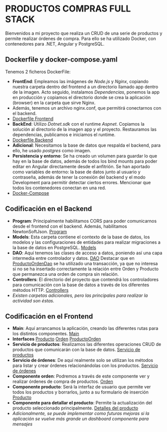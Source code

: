 # PRODUCTOS COMPRAS FULL STACK
Bienvenidos a mi proyecto que realiza un CRUD de una serie de productos y permite realizar órdenes de compra. Para ello se ha utilizado Docker, con contenedores para .NET, Angular y PostgreSQL.
## Dockerfile y docker-compose.yaml
Tenemos 2 ficheros DockerFile:
- **FrontEnd**: Empleamos las imágenes de *Node.js* y *Nginx*, copiando nuestra carpeta dentro del frontend a un directorio llamado app dentro de la imagen. Acto seguido, instalamos *Dependencias*, ponemos la app en producción y copiamos el directorio donde se crea la aplicación (browser) en la carpeta que sirve Nginx.
- Además, tenemos un archivo nginx.conf, que permitirá conectarnos con el backend.
- [Dockerfile Frontend](FRONTEND/Dockerfile) 
- **BackEnd**: Utilizo *Dotnet.sdk* con el runtime *Aspnet*. Copiamos la solución al directorio de la imagen app y el proyecto. Restauramos las dependencias, publicamos e iniciamos el runtime.
- [Dockerfile Backend](BACKEND/Dockerfile)
- **Adicional**: Necesitamos la base de datos que respalda el backend, para ello, he usado *postgres* como imagen.
- **Persistencia y entorno**: Se ha creado un volumen para guardar lo que hay en la base de datos, además de todos los bind mounts para poder editar en Angular directamente desde el anfitrión. Se han aportado como variables de entorno:
la base de datos junto al usuario y contraseña, además de tener la conexión del backend y el modo Development para permitir detectar ciertos errores. Mencionar que todos los contenedores conectan en una red.
- [Docker-Compose](docker-compose-yaml)
## Codificación en el Backend
- **Program**: Principalmente habilitamos CORS para poder comunicarnos desde el frontend con el backend. Además, habilitamos NewtonSoftJson. [Program](BACKEND/PRODUCTOS_COMPRAS_FULL_STACK/Program.cs)
- **Models**: Esta carpeta contiene el contexto de la base de datos, los modelos y las configuraciones de entidades para realizar migraciones a la base de datos en PostgreSQL. [Models](BACKEND/PRODUCTOS_COMPRAS_FULL_STACK/Models/)
-  **DAO**: Aquí tenemos las clases de acceso a datos, poniendo así una capa intermedia entre controlador y datos. [DAO](BACKEND/PRODUCTOS_COMPRAS_FULL_STACK/DAO/) Destacar que en [ProductoOrdenDao](BACKEND/PRODUCTOS_COMPRAS_FULL_STACK/DAO/productoOrdenDAO.cs) se ha utilizado una transacción, ya que no interesa si no se ha insertado correctamente la relación entre Orden y Producto que permanezca una orden de compra sin relación.
-  **Controllers**: El directorio del proyecto que contendrá los controladores para comunicación con la base de datos a través de los diferentes métodos HTTP. [Controllers](BACKEND/PRODUCTOS_COMPRAS_FULL_STACK/Controllers/)
-  *Existen carpetas adicionales, pero las principales para realizar la actividad son éstas.*
## Codificación en el Frontend
- **Main**: Aquí arrancamos la aplicación, creando las diferentes rutas para los distintos componentes. [Main](FRONTEND/productos-compras-full-stack/src/main.ts)
- **Interfaces** [Producto](FRONTEND/productos-compras-full-stack/src/app/producto.ts) [Orden](FRONTEND/productos-compras-full-stack/src/app/orden.ts) [ProductoOrden](FRONTEND/productos-compras-full-stack/src/app/productoOrden.ts)
- **Servicio de productos**: Realizamos las diferentes operaciones CRUD de productos que comunicarán con la base de datos. [Servicio de productos](FRONTEND/productos-compras-full-stack/src/app/producto.service.ts)
- **Servicio de órdenes**: De aquí realmente solo se utilizan los métodos para listar y crear órdenes relacionándolas con los productos. [Servicio de órdenes](FRONTEND/productos-compras-full-stack/src/app/orden.service.ts)
- **Componente orden**: Podremos a través de este componente ver y realizar órdenes de compra de productos. [Orden](FRONTEND/productos-compras-full-stack/src/app/orden/)
- **Componente producto**: Será la interfaz de usuario que permite ver todos los productos y  borrarlos, junto a su formulario de inserción [Producto](FRONTEND/productos-compras-full-stack/src/app/producto/)
- **Componente para detallar el producto**: Permite la actualización del producto seleccionado principalmente. [Detalles del producto](FRONTEND/productos-compras-full-stack/src/app/producto-detalles/)
- *Adicionalmente, se puede implementar como futuras mejoras si la aplicación se vuelve más grande un dashboard componente para mensajes*
